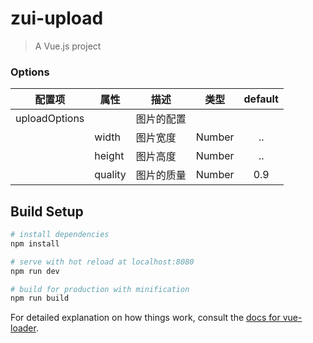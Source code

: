 # zui-upload

> A Vue.js project

### Options
|    配置项    |    属性    |    描述   |   类型   |	default	|
| -----------------   | -----------------   | ---------------- | :--------: | :----------: |
| uploadOptions     |   | 图片的配置 |    |
|   |  width  | 图片宽度  |Number | ..     |
|    |  height  | 图片高度  |Number | ..     |
|    |  quality  | 图片的质量  |Number | 0.9     |




## Build Setup

``` bash
# install dependencies
npm install

# serve with hot reload at localhost:8080
npm run dev

# build for production with minification
npm run build
```

For detailed explanation on how things work, consult the [docs for vue-loader](http://vuejs.github.io/vue-loader).
